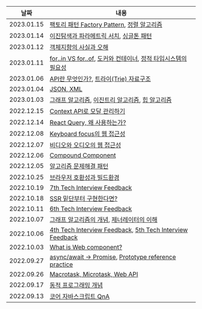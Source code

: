 | 날짜       | 내용                                                                                                                                                                                                                                                   |
| ---------- | ------------------------------------------------------------------------------------------------------------------------------------------------------------------------------------------------------------------------------------------------------ |
|2023.01.15|[팩토리 패턴 Factory Pattern](https://bush-quarter-3e6.notion.site/Factory-Pattern-3b6585e776cf42bcad8bf909ee11e31b), [정렬 알고리즘](https://bush-quarter-3e6.notion.site/eafec01e7560457282098e0fc2ee8bd1)|
|2023.01.14|[이진탐색과 파라메트릭 서치](https://bush-quarter-3e6.notion.site/0d5b34d7e7394dac855ff065615b19e4), [싱글톤 패턴](https://bush-quarter-3e6.notion.site/fc4e92575d634dc8995e6920e7da00f2)|
|2023.01.12|[객체지향의 사실과 오해](https://bush-quarter-3e6.notion.site/ba65bfda242f4beb86c87f71006d2bad)|
|2023.01.11|[for..in VS for..of](https://bush-quarter-3e6.notion.site/for-in-vs-for-of-40a03480948047ceb09e04d2cadd9505), [도커와 컨테이너](https://bush-quarter-3e6.notion.site/e4a84f7531d146c9ad58a8025efbe1c9), [정적 타입시스템의 필요성](https://bush-quarter-3e6.notion.site/18e99df50a774a64a04e5c931ff7067c)|
|2023.01.06|[API란 무엇인가?](https://bush-quarter-3e6.notion.site/API-53556a2035cd41a19f4494b5c77606e5), [트라이(Trie) 자료구조](https://bush-quarter-3e6.notion.site/Trie-e62794843b684e4c94ec1678d7127ac6)|
|2023.01.04|[JSON, XML](https://bush-quarter-3e6.notion.site/JSON-XML-fbd7fd42a46c4696b0b587865ed14c38)|
|2023.01.03|[그래프 알고리즘](https://bush-quarter-3e6.notion.site/85ed1971e16f4e36b2495ed06205f3c1), [이진트리 알고리즘](https://bush-quarter-3e6.notion.site/15994cdf8e6f4b748f0e223ef0a8e6ed), [힙 알고리즘](https://bush-quarter-3e6.notion.site/6b2b0775d3214a76b48075e30087cd43)|
|2022.12.15|[Context API로 모달 관리하기](https://bush-quarter-3e6.notion.site/Context-API-4948a713c7db446abdc7929c8a24be03)|
|2022.12.14|[React Query, 왜 사용하는가?](https://bush-quarter-3e6.notion.site/React-Query-95f7abb5032848b0bbcea1d36e3eb807)|
| 2022.12.08 | [Keyboard focus의 웹 접근성](https://bush-quarter-3e6.notion.site/Keyboard-focus-78ed316b285b46e187614ec9c868bd60)                                                                                                                                     |
| 2022.12.07 | [비디오와 오디오의 웹 접근성](https://bush-quarter-3e6.notion.site/331c4988490d40c8a23911b229c31b2d)                                                                                                                                                   |
| 2022.12.06 | [Compound Component](https://bush-quarter-3e6.notion.site/Compound-Component-330324a24da8402fa1969a576014b4e2)                                                                                                                                                            |
| 2022.12.05 | [알고리즘 문제해결 패턴](https://bush-quarter-3e6.notion.site/04fb588f6b72476ca162f75764e9cd86)                                                                                                                                                        |
| 2022.10.25 | [브라우저 호환성과 빌드환경](https://bush-quarter-3e6.notion.site/06ef8f697bf3466bb8a49a8f049bfc4d)                                                                                                                                                    |
|2022.10.19|[7th Tech Interview Feedback](https://bush-quarter-3e6.notion.site/7th-Tech-Interview-Feedback-e6f066ad36c146bd88ba1e7cf9cf85dc)|
| 2022.10.18 | [SSR 밑단부터 구현한다면?](https://bush-quarter-3e6.notion.site/SSR-from-Scratch-6d0cb8dde9d54e889179fb7186fffb3f)                                                                                                                                     |
|2022.10.11|[6th Tech Interview Feedback](https://bush-quarter-3e6.notion.site/6th-Tech-Interview-Feedback-e7c4f62a6c504438a18576d6639d92ed)|
| 2022.10.07 | [그래프 알고리즘의 개념](https://bush-quarter-3e6.notion.site/Graph-8b9394f5300c4dec8f0536e02c80fa79), [제너레이터의 이해](https://bush-quarter-3e6.notion.site/Generator-1db07275756d431aba476094976e10b2)                                            |
|2022.10.06|[4th Tech Interview Feedback](https://bush-quarter-3e6.notion.site/4th-Tech-Interview-Feedback-8366059571e44e5e8aafb648acc25cb0), [5th Tech Interview Feedback](https://bush-quarter-3e6.notion.site/5th-Tech-Interview-Feedback-07e231f2fde843a59d6f044ca2c94d6f)|
| 2022.10.03 | [What is Web component?](https://bush-quarter-3e6.notion.site/What-is-Web-component-1bc45c6967074e26aa15eab55078cae8)                                                                                                                                  |
| 2022.09.27 | [async/await → Promise](https://bush-quarter-3e6.notion.site/async-await-Promise-89e1ea01fad147148608131e52fe9903), [Prototype reference practice](https://bush-quarter-3e6.notion.site/Prototype-reference-practice-e01118e37ebf40e799d1b0d7dfbea279) |
| 2022.09.26 | [Macrotask, Microtask, Web API](https://bush-quarter-3e6.notion.site/Macrotask-Microtask-Web-API-36b2a35278234aeca2099dd0dd1e9c2b)                                                                                                                     |
| 2022.09.17 | [동적 프로그래밍 개념](https://bush-quarter-3e6.notion.site/6f268721e16847b6bb588cccc59306a7)                                                                                                                                                          |
| 2022.09.13 | [코어 자바스크립트 QnA](https://bush-quarter-3e6.notion.site/QnA-ae74a394c93841c5b440608b97d12fc4)                                                                                                                                                     |
